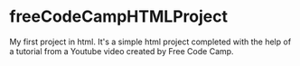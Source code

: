 # freeCodeCampHTMLProject
My first project in html. It's a simple html project completed with the help of a tutorial from a Youtube video created by Free Code Camp. 
